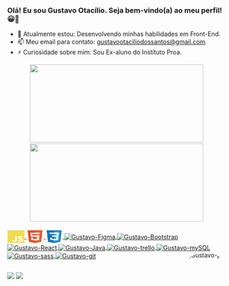 ### Olá! Eu sou Gustavo Otacílio. Seja bem-vindo(a) ao meu perfil! 😀👋


- 🌱 Atualmente estou: Desenvolvendo minhas habilidades em Front-End.
- 📫 Meu email para contato: gustavootaciliodossantos@gmail.com.
- ⚡ Curiosidade sobre mim: Sou Ex-aluno do Instituto Proa.

<div align="center">
  <a href="https://github.com/Gustaocta">
  <img height="180em" width="400em" src="https://github-readme-stats.vercel.app/api?username=Gustaocta&show_icons=true&theme=white&count_private=true"/>
  <img height="180em" width="400em" src="https://github-readme-stats.vercel.app/api/top-langs/?username=Gustaocta&layout=compact&langs_count=7&theme=white"/>
</div>
  
<div style="display: inline_block"><br>
  <img align="center" alt="Gustavo-Js" height="30" width="40" src="https://raw.githubusercontent.com/devicons/devicon/master/icons/javascript/javascript-plain.svg">
  <img align="center" alt="Gustavo-HTML" height="30" width="40" src="https://raw.githubusercontent.com/devicons/devicon/master/icons/html5/html5-original.svg">
  <img align="center" alt="Gustavo-CSS" height="30" width="40" src="https://raw.githubusercontent.com/devicons/devicon/master/icons/css3/css3-original.svg">
  <img align="center" alt="Gustavo-Figma" height="30" width="40" src="https://cdn.jsdelivr.net/gh/devicons/devicon/icons/figma/figma-original.svg">
  <img align="center" alt="Gustavo-Bootstrap" height="30" width="40" src="https://cdn.jsdelivr.net/gh/devicons/devicon/icons/bootstrap/bootstrap-original.svg">
  <img align="center" alt="Gustavo-React" height="30" width="40" src="https://cdn.jsdelivr.net/gh/devicons/devicon/icons/react/react-original.svg">
  <img align="center" alt="Gustavo-Java" height="50" width="60" src="https://cdn.jsdelivr.net/gh/devicons/devicon/icons/java/java-original-wordmark.svg">
  <img align="center" alt="Gustavo-trello" height="30" width="40" src="https://cdn.jsdelivr.net/gh/devicons/devicon/icons/trello/trello-plain.svg" />
   <img align="center" alt="Gustavo-mySQL" height="50" width="60" src="https://cdn.jsdelivr.net/gh/devicons/devicon/icons/mysql/mysql-original-wordmark.svg" />
  <img align="center" alt="Gustavo-sass" height="50" width="60" src="https://cdn.jsdelivr.net/gh/devicons/devicon/icons/sass/sass-original.svg"/>
  <img align="center" alt="Gustavo-git" height="50" width="60" src="https://cdn.jsdelivr.net/gh/devicons/devicon/icons/git/git-original-wordmark.svg" />
   <img align="right" alt="Gustavo-pic" height="200" style="border-radius:80px;" src="https://mega.ibxk.com.br/2013/1/materias/1190267307134946.jpg?ims=610x">
</div>  
  
##
 <div>
  <a href="https://www.linkedin.com/in/gustavo-otac%C3%ADlio-dos-santos-b7824b144/" target="_blank"><img src="https://img.shields.io/badge/-LinkedIn-%230077B5?style=for-the-badge&logo=linkedin&logoColor=white" target="_blank"></a> 
   <a href = "mailto:gustavootaciliodossantos@gmail.com"><img src="https://img.shields.io/badge/-Gmail-%23333?style=for-the-badge&logo=gmail&logoColor=white" target="_blank"></a>
  </div>  
  
  
